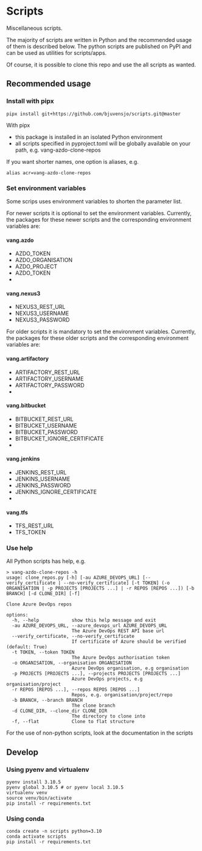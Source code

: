 # Scripts

Miscellaneous scripts.

The majority of scripts are written in Python and the recommended usage of them is described below.
The python scripts are published on PyPI and can be used as utilities for scripts/apps.

Of course, it is possible to clone this repo and use the all scripts as wanted.

## Recommended usage

### Install with pipx

    pipx install git+https://github.com/bjuvensjo/scripts.git@master

With pipx 

* this package is installed in an isolated Python environment
* all scripts specified in pyproject.toml will be globally available on your path, e.g. vang-azdo-clone-repos

If you want shorter names, one option is aliases, e.g. 

    alias acr=vang-azdo-clone-repos

### Set environment variables

Some scrips uses environment variables to shorten the parameter list. 

For newer scripts it is optional to set the environment variables. 
Currently, the packages for these newer scripts and the corresponding environment variables are:

#### vang.azdo

* AZDO_TOKEN
* AZDO_ORGANISATION
* AZDO_PROJECT
* AZDO_TOKEN
* 

#### vang.nexus3
 
* NEXUS3_REST_URL
* NEXUS3_USERNAME
* NEXUS3_PASSWORD

For older scripts it is mandatory to set the environment variables. 
Currently, the packages for these older scripts and the corresponding environment variables are:


#### vang.artifactory
 
* ARTIFACTORY_REST_URL
* ARTIFACTORY_USERNAME
* ARTIFACTORY_PASSWORD
* 

#### vang.bitbucket
 
* BITBUCKET_REST_URL
* BITBUCKET_USERNAME
* BITBUCKET_PASSWORD
* BITBUCKET_IGNORE_CERTIFICATE
* 

#### vang.jenkins
 
* JENKINS_REST_URL
* JENKINS_USERNAME
* JENKINS_PASSWORD
* JENKINS_IGNORE_CERTIFICATE
* 

#### vang.tfs
 
* TFS_REST_URL
* TFS_TOKEN

### Use help

All Python scripts has help, e.g.

    > vang-azdo-clone-repos -h
    usage: clone_repos.py [-h] [-au AZURE_DEVOPS_URL] [--verify_certificate | --no-verify_certificate] [-t TOKEN] (-o ORGANISATION | -p PROJECTS [PROJECTS ...] | -r REPOS [REPOS ...]) [-b BRANCH] [-d CLONE_DIR] [-f]
    
    Clone Azure DevOps repos
    
    options:
      -h, --help            show this help message and exit
      -au AZURE_DEVOPS_URL, --azure_devops_url AZURE_DEVOPS_URL
                            The Azure DevOps REST API base url
      --verify_certificate, --no-verify_certificate
                            If certificate of Azure should be verified (default: True)
      -t TOKEN, --token TOKEN
                            The Azure DevOps authorisation token
      -o ORGANISATION, --organisation ORGANISATION
                            Azure DevOps organisation, e.g organisation
      -p PROJECTS [PROJECTS ...], --projects PROJECTS [PROJECTS ...]
                            Azure DevOps projects, e.g organisation/project
      -r REPOS [REPOS ...], --repos REPOS [REPOS ...]
                            Repos, e.g. organisation/project/repo
      -b BRANCH, --branch BRANCH
                            The clone branch
      -d CLONE_DIR, --clone_dir CLONE_DIR
                            The directory to clone into
      -f, --flat            Clone to flat structure

For the use of non-python scripts, look at the documentation in the scripts
      
## Develop
### Using pyenv and virtualenv

    pyenv install 3.10.5
    pyenv global 3.10.5 # or pyenv local 3.10.5
    virtualenv venv
    source venv/bin/activate
    pip install -r requirements.txt

### Using conda

    conda create -n scripts python=3.10 
    conda activate scripts
    pip install -r requirements.txt
